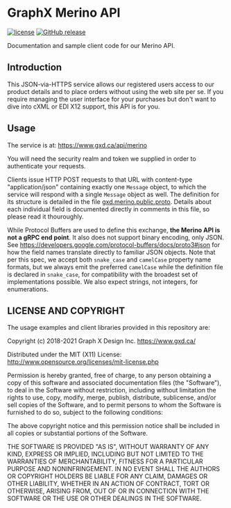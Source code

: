 # GraphX Merino API

[![license](https://img.shields.io/github/license/graphx-design/merino-api-clients.svg?style=plastic)]() [![GitHub release](https://img.shields.io/github/release/graphx-design/merino-api-clients.svg?style=plastic)]()

Documentation and sample client code for our Merino API.

## Introduction

This JSON-via-HTTPS service allows our registered users access to our product details and to place orders without using the web site per se.  If you require managing the user interface for your purchases but don't want to dive into cXML or EDI X12 support, this API is for you.

## Usage

The service is at: <https://www.gxd.ca/api/merino>

You will need the security realm and token we supplied in order to authenticate your requests.

Clients issue HTTP POST requests to that URL with content-type "application/json" containing exactly one `Message` object, to which the service will respond with a single `Message` object as well.  The definition for its structure is detailed in the file [gxd.merino.public.proto](https://github.com/graphx-design/merino-api-clients/blob/master/gxd.merino.public.proto).  Details about each individual field is documented directly in comments in this file, so please read it thouroughly.

While Protocol Buffers are used to define this exchange, **the Merino API is not a gRPC end point**.  It also does not support binary encoding, only JSON.  See <https://developers.google.com/protocol-buffers/docs/proto3#json> for how the field names translate directly to familiar JSON objects.  Note that per this spec, we accept both `snake_case` and `camelCase` property name formats, but we always emit the preferred `camelCase` while the definition file is declared in `snake_case`, for compatibility with the broadest set of implementations possible.  We also expect strings, not integers, for enumerations.

## LICENSE AND COPYRIGHT

The usage examples and client libraries provided in this repository are:

Copyright (c) 2018-2021 Graph X Design Inc. <https://www.gxd.ca/>

Distributed under the MIT (X11) License:
http://www.opensource.org/licenses/mit-license.php

Permission is hereby granted, free of charge, to any person obtaining a copy of this software and associated documentation files (the "Software"), to deal in the Software without restriction, including without limitation the rights to use, copy, modify, merge, publish, distribute, sublicense, and/or sell copies of the Software, and to permit persons to whom the Software is furnished to do so, subject to the following conditions:

The above copyright notice and this permission notice shall be included in all copies or substantial portions of the Software.

THE SOFTWARE IS PROVIDED "AS IS", WITHOUT WARRANTY OF ANY KIND, EXPRESS OR IMPLIED, INCLUDING BUT NOT LIMITED TO THE WARRANTIES OF MERCHANTABILITY, FITNESS FOR A PARTICULAR PURPOSE AND NONINFRINGEMENT. IN NO EVENT SHALL THE AUTHORS OR COPYRIGHT HOLDERS BE LIABLE FOR ANY CLAIM, DAMAGES OR OTHER LIABILITY, WHETHER IN AN ACTION OF CONTRACT, TORT OR OTHERWISE, ARISING FROM, OUT OF OR IN CONNECTION WITH THE SOFTWARE OR THE USE OR OTHER DEALINGS IN THE SOFTWARE.
